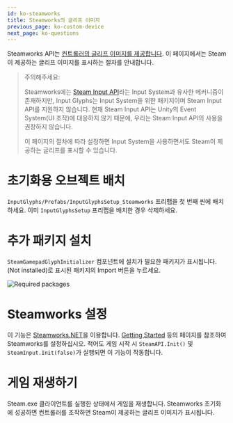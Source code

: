 ```yaml
---
id: ko-steamworks
title: Steamworks의 글리프 이미지
previous_page: ko-custom-device
next_page: ko-questions
---
```


Steamworks API는 [컨트롤러의 글리프 이미지를 제공합니다](https://partner.steamgames.com/doc/api/isteaminput#GetGlyphForActionOrigin). 이 페이지에서는 Steam이 제공하는 글리프 이미지를 표시하는 절차를 안내합니다.

> 주의해주세요:
>
> Steamworks에는 [Steam Input API](https://partner.steamgames.com/doc/api/isteaminput)라는 Input System과 유사한 메커니즘이 존재하지만, Input Glyphs는 Input System을 위한 패키지이며 Steam Input API를 지원하지 않습니다.
> 현재 Steam Input API는 Unity의 Event System(UI 조작)에 대응하지 않기 때문에, 우리는 Steam Input API의 사용을 권장하지 않습니다.
>
> 이 페이지의 절차에 따라 설정하면 Input System을 사용하면서도 Steam이 제공하는 글리프를 표시할 수 있습니다.

# 초기화용 오브젝트 배치
`InputGlyphs/Prefabs/InputGlyphsSetup_Steamworks` 프리팹을 첫 번째 씬에 배치하세요.
이미 `InputGlyphsSetup` 프리팹을 배치한 경우 삭제하세요.

# 추가 패키지 설치
`SteamGamepadGlyphInitializer` 컴포넌트에 설치가 필요한 패키지가 표시됩니다. (Not installed)로 표시된 패키지의 Import 버튼을 누르세요.

![Required packages]({{site.baseurl}}/assets/steamworks_required_packages.png)

# Steamworks 설정
이 기능은 [Steamworks.NET](https://steamworks.github.io/)을 이용합니다. [Getting Started](https://steamworks.github.io/gettingstarted) 등의 페이지를 참조하여 Steamworks를 설정하십시오. 적어도 게임 시작 시 `SteamAPI.Init()` 및 `SteamInput.Init(false)`가 실행되면 이 기능이 작동합니다.

# 게임 재생하기
Steam.exe 클라이언트를 실행한 상태에서 게임을 재생합니다. Steamworks 초기화에 성공하면 컨트롤러를 조작하면 Steam이 제공하는 글리프 이미지가 표시됩니다.
